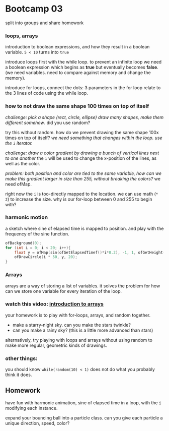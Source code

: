 # Bootcamp 03

split into groups and share homework

### loops, arrays

introduction to boolean expressions, and how they result in a boolean variable. `5 < 10` turns into `true`

introduce loops first with the while loop. to prevent an infinite loop we need a boolean expression which begins as **true** but eventually becomes **false**. (we need variables. need to compare against memory and change the memory).

introduce for loops, connect the dots: 3 parameters in the for loop relate to the 3 lines of code using the while loop.

### how to not draw the same shape 100 times on top of itself

*challenge: pick a shape (rect, circle, ellipse) draw many shapes, make them different somehow*. did you use random?

try this without random. how do we prevent drawing the same shape 100x times on top of itself? *we need something that changes within the loop. use the `i` iterator.*

*challenge: draw a color gradient by drawing a bunch of vertical lines next to one another* the `i` will be used to change the x-position of the lines, as well as the color.

*problem: both position and color are tied to the same variable, how can we make this gradient larger in size than 255, without breaking the colors?* we need ofMap.

right now the `i` is too-directly mapped to the location. we can use math (`* 2`) to increase the size. why is our for-loop between 0 and 255 to begin with?

### harmonic motion

a sketch where sine of elapsed time is mapped to position. and play with the frequency of the sine function.

```c++
ofBackground(0);
for (int i = 0; i < 20; i++){
    float y = ofMap(sin(ofGetElapsedTimef()*i*0.2), -1, 1, ofGetHeight()/2-100, ofGetHeight()/2+100);
    ofDrawCircle(i * 50, y, 20);
}
```

### Arrays

arrays are a way of storing a list of variables. it solves the problem for how can we store one variable for every iteration of the loop.

### watch this video: [introduction to arrays](https://www.youtube.com/watch?v=6PxIhuwvQ_4)

your homework is to play with for-loops, arrays, and random together.

- make a starry-night sky. can you make the stars twinkle?
- can you make a rainy sky? (this is a little more advanced than stars)

alternatively, try playing with loops and arrays without using random to make more regular, geometric kinds of drawings.


### other things:

you should know `while(random(10) < 1)` does not do what you probably think it does.

## Homework

have fun with harmonic animation, sine of elapsed time in a loop, with the `i` modifying each instance.

expand your bouncing ball into a particle class. can you give each particle a unique direction, speed, color?
